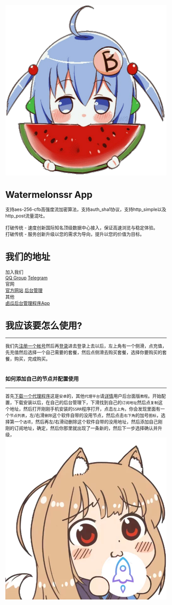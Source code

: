 ![Alt text](https://github.com/MoGuangYu/Xigua/raw/master/Picture/icon.png)
# Watermelonssr App
支持aes-256-cfb高强度流加密算法，支持auth_sha1协议，支持http_simple以及http_post流量混吐。<br><br>打破传统 - 速度创新国际知名顶级数据中心接入，保证高速浏览与稳定体验。<br>打破传统 - 服务创新升级以您的需求为导向，提升以您的价值为目标。
# 我们的地址
加入我们<br>
[QQ Group](https://jq.qq.com/?_wv=1027&k=5QZ40Zt)  [Telegram](https://t.me/ixgssr)<br>
官网<br>
[官方网站](https://xgssr.com/)  [后台管理](https://user.xgssr.com/auth/login)<br>
其他<br>
[卥瓜后台管理程序App](https://github.com/MoGuangYu/Xigua/releases)
# 我应该要怎么使用?
------
我们先[注册一个帐号](https://user.xgssr.com/auth/register)然后再[登录](https://user.xgssr.com/auth/login)进去登录上去以后，左上角有一个侧滑，点充值，先充值然后选择一个自己需要的套餐，然后点侧滑去购买套餐，选择你要购买的套餐，购买，完成购买。<br><br>
### 如何添加自己的节点并配置使用
------
首先[下载一个代理程序](https://user.xgssr.com/ssr-download/ssrr-android.apk)这是`安卓`的，其他`代理平台`请[详情](https://user.xgssr.com/user)用户后台面版`教程`。开始配置，下载安装以后，在自己的后台管理下，下滑找到自己的`订阅地址`然后点`复制`这个地址，然后打开刚刚手机安装的`SSRR`程序打开，点击`左上角`，你会发现里面有一个`节点列表`，左/右滑`删除`这个软件自带的没用节点，然后点击`右下角`的加号`图标`，选择第一个`选项`，然后再左/右滑动删除这个软件自带的没用地址，然后添加自己刚刚的订阅地址，确定，然后你那里就出现了一条新的，然后下一步选择确认并升级，<br>
![Alt text](https://github.com/MoGuangYu/Xigua/raw/master/Picture/DivZe40P.png)
